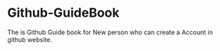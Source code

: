 # Github-GuideBook
The is Github Guide book for New person who can create a Account in github website.

